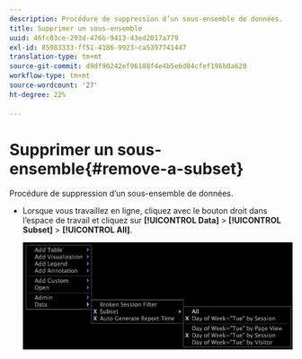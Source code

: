 ```yaml
---
description: Procédure de suppression d’un sous-ensemble de données.
title: Supprimer un sous-ensemble
uuid: 46fc03ce-293d-476b-9413-43ed2017a779
exl-id: 85983333-ff51-4186-9923-ca5397741447
translation-type: tm+mt
source-git-commit: d9df90242ef96188f4e4b5e6d04cfef196b0a628
workflow-type: tm+mt
source-wordcount: '27'
ht-degree: 22%

---
```


# Supprimer un sous-ensemble{#remove-a-subset}

Procédure de suppression d’un sous-ensemble de données.

* Lorsque vous travaillez en ligne, cliquez avec le bouton droit dans l’espace de travail et cliquez sur **[!UICONTROL Data]** > **[!UICONTROL Subset]** > **[!UICONTROL All]**.

   ![](assets/mnu_Subset_All.png)
